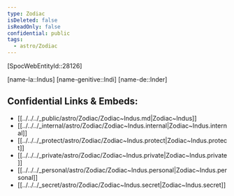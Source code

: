 ```yaml
---
type: Zodiac
isDeleted: false
isReadOnly: false
confidential: public
tags:
  - astro/Zodiac
---
```


[SpocWebEntityId::28126]



[name-la::Indus]
[name-genitive::Indi]
[name-de::Inder]


## Confidential Links & Embeds: 
- [[../../../_public/astro/Zodiac/Zodiac~Indus.md|Zodiac~Indus]] 
- [[../../../_internal/astro/Zodiac/Zodiac~Indus.internal|Zodiac~Indus.internal]] 
- [[../../../_protect/astro/Zodiac/Zodiac~Indus.protect|Zodiac~Indus.protect]] 
- [[../../../_private/astro/Zodiac/Zodiac~Indus.private|Zodiac~Indus.private]] 
- [[../../../_personal/astro/Zodiac/Zodiac~Indus.personal|Zodiac~Indus.personal]] 
- [[../../../_secret/astro/Zodiac/Zodiac~Indus.secret|Zodiac~Indus.secret]] 
